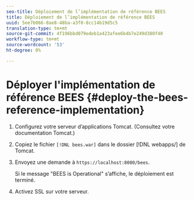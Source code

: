 ```yaml
---
seo-title: Déploiement de l’implémentation de référence BEES
title: Déploiement de l’implémentation de référence BEES
uuid: 5ee7b066-8ae8-48ba-a3f0-8cc14b19d5c5
translation-type: tm+mt
source-git-commit: 4f196bbd079edeb1a423afee6b4b7e249d380f40
workflow-type: tm+mt
source-wordcount: '53'
ht-degree: 0%

---
```



# Déployer l&#39;implémentation de référence BEES {#deploy-the-bees-reference-implementation}

1. Configurez votre serveur d’applications Tomcat. (Consultez votre documentation Tomcat.)
1. Copiez le fichier `[!DNL bees.war]` dans le dossier [!DNL webapps/] de Tomcat.
1. Envoyez une demande à `https://localhost:8080/bees`.

   Si le message &quot;BEES is Operational&quot; s’affiche, le déploiement est terminé.
1. Activez SSL sur votre serveur.
